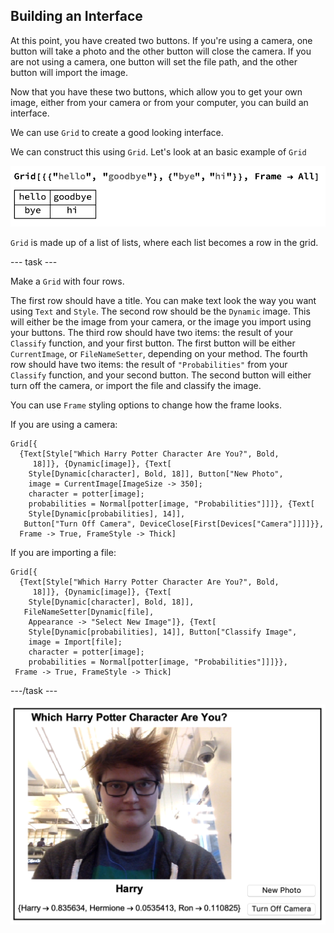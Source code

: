 ## Building an Interface

At this point, you have created two buttons. If you're using a camera, one button will take a photo and the other button will close the camera. If you are not using a camera, one button will set the file path, and the other button will import the image.

Now that you have these two buttons, which allow you to get your own image, either from your camera or from your computer, you can build an interface.

We can use `Grid` to create a good looking interface.

We can construct this using `Grid`.
Let's look at an basic example of `Grid`

![Grid](images/Grid.png)

`Grid` is made up of a list of lists, where each list becomes a row in the grid.

--- task ---

Make a `Grid` with four rows.

The first row should have a title. You can make text look the way you want using `Text` and `Style`.
The second row should be the `Dynamic` image. This will either be the image from your camera, or the image you import using your buttons.
The third row should have two items: the result of your `Classify` function, and your first button. The first button will be either `CurrentImage`, or `FileNameSetter`, depending on your method.
The fourth row should have two items: the result of `"Probabilities"` from your `Classify` function, and your second button. The second button will either turn off the camera, or import the file and classify the image.

You can use `Frame` styling options to change how the frame looks.

If you are using a camera:
```
Grid[{
  {Text[Style["Which Harry Potter Character Are You?", Bold, 
     18]]}, {Dynamic[image]}, {Text[
    Style[Dynamic[character], Bold, 18]], Button["New Photo",
    image = CurrentImage[ImageSize -> 350];
    character = potter[image];
    probabilities = Normal[potter[image, "Probabilities"]]]}, {Text[
    Style[Dynamic[probabilities], 14]], 
   Button["Turn Off Camera", DeviceClose[First[Devices["Camera"]]]]}},
  Frame -> True, FrameStyle -> Thick]
```

If you are importing a file:

```
Grid[{
  {Text[Style["Which Harry Potter Character Are You?", Bold, 
     18]]}, {Dynamic[image]}, {Text[
    Style[Dynamic[character], Bold, 18]], 
   FileNameSetter[Dynamic[file], 
    Appearance -> "Select New Image"]}, {Text[
    Style[Dynamic[probabilities], 14]], Button["Classify Image",
    image = Import[file];
    character = potter[image];
    probabilities = Normal[potter[image, "Probabilities"]]]}}, 
 Frame -> True, FrameStyle -> Thick]
 ```
---/task ---

![Interface](images/firstcomplete.png)
